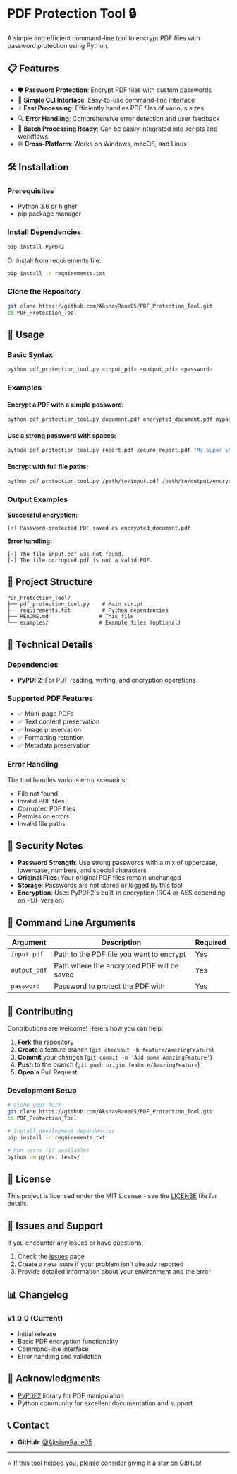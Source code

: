 # PDF Protection Tool 🔒

A simple and efficient command-line tool to encrypt PDF files with password protection using Python.

## 📋 Features

- 🛡️ **Password Protection**: Encrypt PDF files with custom passwords
- 🚀 **Simple CLI Interface**: Easy-to-use command-line interface
- ⚡ **Fast Processing**: Efficiently handles PDF files of various sizes
- 🔍 **Error Handling**: Comprehensive error detection and user feedback
- 📁 **Batch Processing Ready**: Can be easily integrated into scripts and workflows
- 🌐 **Cross-Platform**: Works on Windows, macOS, and Linux

## 🛠️ Installation

### Prerequisites

- Python 3.6 or higher
- pip package manager

### Install Dependencies

```bash
pip install PyPDF2
```

Or install from requirements file:

```bash
pip install -r requirements.txt
```

### Clone the Repository

```bash
git clone https://github.com/AkshayRane05/PDF_Protection_Tool.git
cd PDF_Protection_Tool
```

## 🚀 Usage

### Basic Syntax

```bash
python pdf_protection_tool.py <input_pdf> <output_pdf> <password>
```

### Examples

#### Encrypt a PDF with a simple password:

```bash
python pdf_protection_tool.py document.pdf encrypted_document.pdf mypassword123
```

#### Use a strong password with spaces:

```bash
python pdf_protection_tool.py report.pdf secure_report.pdf "My Super Strong Password!"
```

#### Encrypt with full file paths:

```bash
python pdf_protection_tool.py /path/to/input.pdf /path/to/output/encrypted.pdf secretpass
```

### Output Examples

**Successful encryption:**

```
[+] Password-protected PDF saved as encrypted_document.pdf
```

**Error handling:**

```
[-] The file input.pdf was not found.
[-] The file corrupted.pdf is not a valid PDF.
```

## 📁 Project Structure

```
PDF_Protection_Tool/
├── pdf_protection_tool.py    # Main script
├── requirements.txt          # Python dependencies
├── README.md                # This file
└── examples/                # Example files (optional)
```

## 🔧 Technical Details

### Dependencies

- **PyPDF2**: For PDF reading, writing, and encryption operations

### Supported PDF Features

- ✅ Multi-page PDFs
- ✅ Text content preservation
- ✅ Image preservation
- ✅ Formatting retention
- ✅ Metadata preservation

### Error Handling

The tool handles various error scenarios:

- File not found
- Invalid PDF files
- Corrupted PDF files
- Permission errors
- Invalid file paths

## 🔐 Security Notes

- **Password Strength**: Use strong passwords with a mix of uppercase, lowercase, numbers, and special characters
- **Original Files**: Your original PDF files remain unchanged
- **Storage**: Passwords are not stored or logged by this tool
- **Encryption**: Uses PyPDF2's built-in encryption (RC4 or AES depending on PDF version)

## 📖 Command Line Arguments

| Argument     | Description                                | Required |
| ------------ | ------------------------------------------ | -------- |
| `input_pdf`  | Path to the PDF file you want to encrypt   | Yes      |
| `output_pdf` | Path where the encrypted PDF will be saved | Yes      |
| `password`   | Password to protect the PDF with           | Yes      |

## 🤝 Contributing

Contributions are welcome! Here's how you can help:

1. **Fork** the repository
2. **Create** a feature branch (`git checkout -b feature/AmazingFeature`)
3. **Commit** your changes (`git commit -m 'Add some AmazingFeature'`)
4. **Push** to the branch (`git push origin feature/AmazingFeature`)
5. **Open** a Pull Request

### Development Setup

```bash
# Clone your fork
git clone https://github.com/AkshayRane05/PDF_Protection_Tool.git
cd PDF_Protection_Tool

# Install development dependencies
pip install -r requirements.txt

# Run tests (if available)
python -m pytest tests/
```

## 📝 License

This project is licensed under the MIT License - see the [LICENSE](LICENSE) file for details.

## 🐛 Issues and Support

If you encounter any issues or have questions:

1. Check the [Issues](https://github.com/AkshayRane05/PDF_Protection_Tool/issues) page
2. Create a new issue if your problem isn't already reported
3. Provide detailed information about your environment and the error

## 📊 Changelog

### v1.0.0 (Current)

- Initial release
- Basic PDF encryption functionality
- Command-line interface
- Error handling and validation

## 🙏 Acknowledgments

- [PyPDF2](https://github.com/py-pdf/PyPDF2) library for PDF manipulation
- Python community for excellent documentation and support

## 📞 Contact

- **GitHub**: [@AkshayRane05](https://github.com/AkshayRane05)
<!-- - **Email**: your.email@example.com -->

---

⭐ If this tool helped you, please consider giving it a star on GitHub!

<!-- ## 🔗 Related Projects

- [PDF Merger Tool](https://github.com/AkshayRane05/pdf-merger) - Merge multiple PDFs
- [PDF Splitter Tool](https://github.com/AkshayRane05/pdf-splitter) - Split PDFs into separate files -->
